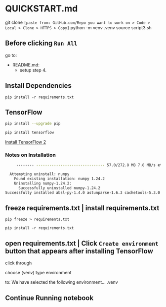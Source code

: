 # QUICKSTART.md

git clone ```[paste from: GitHub.com/Repo you want to work on > Code > Local > Clone > HTTPS > Copy]```
python -m venv .venv
source script3.sh

## Before clicking `Run All`

go to:

- README.md:
  - setup step 4.

## Install Dependencies

`pip install -r requirements.txt`

## TensorFlow

```bash
pip install --upgrade pip

pip install tensorflow
```

[Install TensorFlow 2](https://www.tensorflow.org/install)

### Notes on Installation

```bash
     -------- ------------------------------- 57.0/272.8 MB 7.8 MB/s eta 0:00:28
```

```bash
  Attempting uninstall: numpy
    Found existing installation: numpy 1.24.2
    Uninstalling numpy-1.24.2:
      Successfully uninstalled numpy-1.24.2
Successfully installed absl-py-1.4.0 astunparse-1.6.3 cachetools-5.3.0 certifi-2022.12.7 charset-normalizer-3.1.0 flatbuffers-23.3.3 gast-0.4.0 google-auth-2.17.3 google-auth-oauthlib-1.0.0 google-pasta-0.2.0 grpcio-1.54.0 h5py-3.8.0 jax-0.4.8 keras-2.12.0 libclang-16.0.0 markdown-3.4.3 ml-dtypes-0.1.0 numpy-1.23.5
```

## freeze requirements.txt | install requirements.txt

`pip freeze > requirements.txt`

`pip install -r requirements.txt`

## open requirements.txt | Click `Create environment` button that appears after installing TensorFlow

click through

choose (venv) type environment

to:
We have selected the following environment... .venv

## Continue Running notebook
